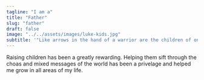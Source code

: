 ```yaml
---
tagline: "I am a"
title: "Father"
slug: "father"
draft: false
image: "../../assets/images/luke-kids.jpg"
subtitle: '"Like arrows in the hand of a warrior are the children of one’s youth. Blessed is the man who fills his quiver with them!" <a class="text-sm font-semibold tracking-wide uppercase text-primary-800" href="https://www.esv.org/Psalm+127/">Psalm 127:4-5</a>'
---
```

Raising children has been a greatly rewarding. Helping them sift through the choas and mixed messages of the world has been a privelage and helped me grow in all areas of my life.
